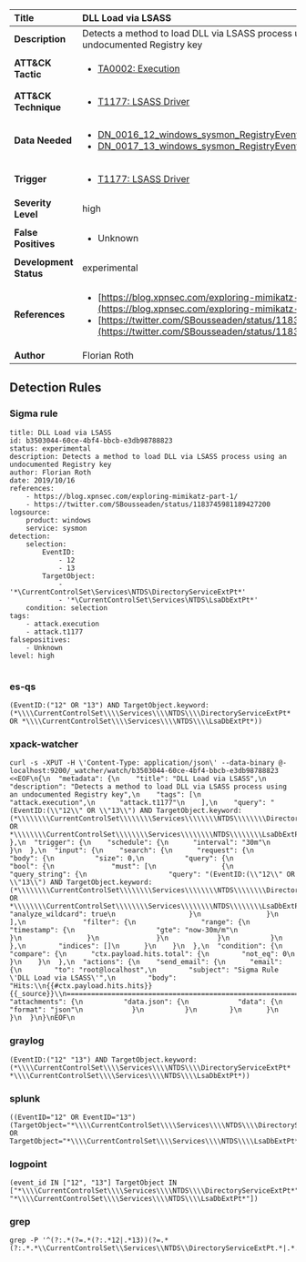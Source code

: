 | Title                    | DLL Load via LSASS       |
|:-------------------------|:------------------|
| **Description**          | Detects a method to load DLL via LSASS process using an undocumented Registry key |
| **ATT&amp;CK Tactic**    |  <ul><li>[TA0002: Execution](https://attack.mitre.org/tactics/TA0002)</li></ul>  |
| **ATT&amp;CK Technique** | <ul><li>[T1177: LSASS Driver](https://attack.mitre.org/techniques/T1177)</li></ul>  |
| **Data Needed**          | <ul><li>[DN_0016_12_windows_sysmon_RegistryEvent](../Data_Needed/DN_0016_12_windows_sysmon_RegistryEvent.md)</li><li>[DN_0017_13_windows_sysmon_RegistryEvent](../Data_Needed/DN_0017_13_windows_sysmon_RegistryEvent.md)</li></ul>  |
| **Trigger**              | <ul><li>[T1177: LSASS Driver](../Triggers/T1177.md)</li></ul>  |
| **Severity Level**       | high |
| **False Positives**      | <ul><li>Unknown</li></ul>  |
| **Development Status**   | experimental |
| **References**           | <ul><li>[https://blog.xpnsec.com/exploring-mimikatz-part-1/](https://blog.xpnsec.com/exploring-mimikatz-part-1/)</li><li>[https://twitter.com/SBousseaden/status/1183745981189427200](https://twitter.com/SBousseaden/status/1183745981189427200)</li></ul>  |
| **Author**               | Florian Roth |


## Detection Rules

### Sigma rule

```
title: DLL Load via LSASS
id: b3503044-60ce-4bf4-bbcb-e3db98788823
status: experimental
description: Detects a method to load DLL via LSASS process using an undocumented Registry key
author: Florian Roth
date: 2019/10/16
references:
    - https://blog.xpnsec.com/exploring-mimikatz-part-1/
    - https://twitter.com/SBousseaden/status/1183745981189427200
logsource:
    product: windows
    service: sysmon
detection:
    selection:
        EventID:
            - 12 
            - 13
        TargetObject: 
            - '*\CurrentControlSet\Services\NTDS\DirectoryServiceExtPt*'
            - '*\CurrentControlSet\Services\NTDS\LsaDbExtPt*'
    condition: selection
tags:
    - attack.execution
    - attack.t1177
falsepositives:
    - Unknown
level: high


```





### es-qs
    
```
(EventID:("12" OR "13") AND TargetObject.keyword:(*\\\\CurrentControlSet\\\\Services\\\\NTDS\\\\DirectoryServiceExtPt* OR *\\\\CurrentControlSet\\\\Services\\\\NTDS\\\\LsaDbExtPt*))
```


### xpack-watcher
    
```
curl -s -XPUT -H \'Content-Type: application/json\' --data-binary @- localhost:9200/_watcher/watch/b3503044-60ce-4bf4-bbcb-e3db98788823 <<EOF\n{\n  "metadata": {\n    "title": "DLL Load via LSASS",\n    "description": "Detects a method to load DLL via LSASS process using an undocumented Registry key",\n    "tags": [\n      "attack.execution",\n      "attack.t1177"\n    ],\n    "query": "(EventID:(\\"12\\" OR \\"13\\") AND TargetObject.keyword:(*\\\\\\\\CurrentControlSet\\\\\\\\Services\\\\\\\\NTDS\\\\\\\\DirectoryServiceExtPt* OR *\\\\\\\\CurrentControlSet\\\\\\\\Services\\\\\\\\NTDS\\\\\\\\LsaDbExtPt*))"\n  },\n  "trigger": {\n    "schedule": {\n      "interval": "30m"\n    }\n  },\n  "input": {\n    "search": {\n      "request": {\n        "body": {\n          "size": 0,\n          "query": {\n            "bool": {\n              "must": [\n                {\n                  "query_string": {\n                    "query": "(EventID:(\\"12\\" OR \\"13\\") AND TargetObject.keyword:(*\\\\\\\\CurrentControlSet\\\\\\\\Services\\\\\\\\NTDS\\\\\\\\DirectoryServiceExtPt* OR *\\\\\\\\CurrentControlSet\\\\\\\\Services\\\\\\\\NTDS\\\\\\\\LsaDbExtPt*))",\n                    "analyze_wildcard": true\n                  }\n                }\n              ],\n              "filter": {\n                "range": {\n                  "timestamp": {\n                    "gte": "now-30m/m"\n                  }\n                }\n              }\n            }\n          }\n        },\n        "indices": []\n      }\n    }\n  },\n  "condition": {\n    "compare": {\n      "ctx.payload.hits.total": {\n        "not_eq": 0\n      }\n    }\n  },\n  "actions": {\n    "send_email": {\n      "email": {\n        "to": "root@localhost",\n        "subject": "Sigma Rule \'DLL Load via LSASS\'",\n        "body": "Hits:\\n{{#ctx.payload.hits.hits}}{{_source}}\\n================================================================================\\n{{/ctx.payload.hits.hits}}",\n        "attachments": {\n          "data.json": {\n            "data": {\n              "format": "json"\n            }\n          }\n        }\n      }\n    }\n  }\n}\nEOF\n
```


### graylog
    
```
(EventID:("12" "13") AND TargetObject.keyword:(*\\\\CurrentControlSet\\\\Services\\\\NTDS\\\\DirectoryServiceExtPt* *\\\\CurrentControlSet\\\\Services\\\\NTDS\\\\LsaDbExtPt*))
```


### splunk
    
```
((EventID="12" OR EventID="13") (TargetObject="*\\\\CurrentControlSet\\\\Services\\\\NTDS\\\\DirectoryServiceExtPt*" OR TargetObject="*\\\\CurrentControlSet\\\\Services\\\\NTDS\\\\LsaDbExtPt*"))
```


### logpoint
    
```
(event_id IN ["12", "13"] TargetObject IN ["*\\\\CurrentControlSet\\\\Services\\\\NTDS\\\\DirectoryServiceExtPt*", "*\\\\CurrentControlSet\\\\Services\\\\NTDS\\\\LsaDbExtPt*"])
```


### grep
    
```
grep -P '^(?:.*(?=.*(?:.*12|.*13))(?=.*(?:.*.*\\CurrentControlSet\\Services\\NTDS\\DirectoryServiceExtPt.*|.*.*\\CurrentControlSet\\Services\\NTDS\\LsaDbExtPt.*)))'
```



